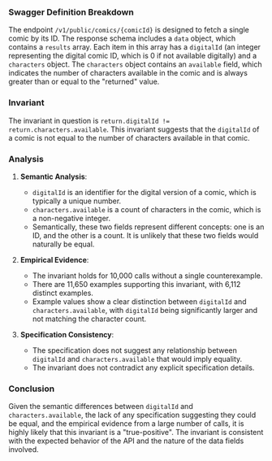 ### Swagger Definition Breakdown

The endpoint `/v1/public/comics/{comicId}` is designed to fetch a single comic by its ID. The response schema includes a `data` object, which contains a `results` array. Each item in this array has a `digitalId` (an integer representing the digital comic ID, which is 0 if not available digitally) and a `characters` object. The `characters` object contains an `available` field, which indicates the number of characters available in the comic and is always greater than or equal to the "returned" value.

### Invariant

The invariant in question is `return.digitalId != return.characters.available`. This invariant suggests that the `digitalId` of a comic is not equal to the number of characters available in that comic.

### Analysis

1. **Semantic Analysis**:
   - `digitalId` is an identifier for the digital version of a comic, which is typically a unique number.
   - `characters.available` is a count of characters in the comic, which is a non-negative integer.
   - Semantically, these two fields represent different concepts: one is an ID, and the other is a count. It is unlikely that these two fields would naturally be equal.

2. **Empirical Evidence**:
   - The invariant holds for 10,000 calls without a single counterexample.
   - There are 11,650 examples supporting this invariant, with 6,112 distinct examples.
   - Example values show a clear distinction between `digitalId` and `characters.available`, with `digitalId` being significantly larger and not matching the character count.

3. **Specification Consistency**:
   - The specification does not suggest any relationship between `digitalId` and `characters.available` that would imply equality.
   - The invariant does not contradict any explicit specification details.

### Conclusion

Given the semantic differences between `digitalId` and `characters.available`, the lack of any specification suggesting they could be equal, and the empirical evidence from a large number of calls, it is highly likely that this invariant is a "true-positive". The invariant is consistent with the expected behavior of the API and the nature of the data fields involved.
